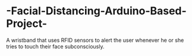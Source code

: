 # -Facial-Distancing-Arduino-Based-Project-
A wristband that uses RFID sensors to alert the user whenever he or she tries to touch their face subconsciously.
